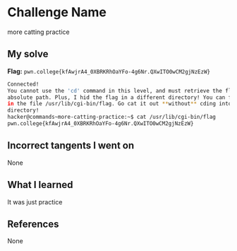 # Challenge Name
more catting practice

## My solve
**Flag:** `pwn.college{kfAwjrA4_0XBRKRhOaYFo-4g6Nr.QXwITO0wCM2gjNzEzW}`

```bash
Connected!
You cannot use the 'cd' command in this level, and must retrieve the flag by
absolute path. Plus, I hid the flag in a different directory! You can find it
in the file /usr/lib/cgi-bin/flag. Go cat it out **without** cding into that
directory!
hacker@commands~more-catting-practice:~$ cat /usr/lib/cgi-bin/flag
pwn.college{kfAwjrA4_0XBRKRhOaYFo-4g6Nr.QXwITO0wCM2gjNzEzW}
```

## Incorrect tangents I went on
None

## What I learned
It was just practice

## References 
None
